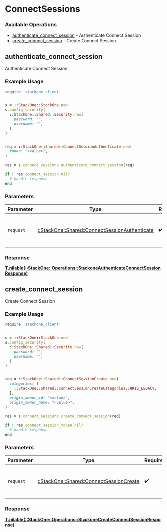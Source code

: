 # ConnectSessions


### Available Operations

* [authenticate_connect_session](#authenticate_connect_session) - Authenticate Connect Session
* [create_connect_session](#create_connect_session) - Create Connect Session

## authenticate_connect_session

Authenticate Connect Session

### Example Usage

```ruby
require 'stackone_client'


s = ::StackOne::StackOne.new
s.config_security(
  ::StackOne::Shared::Security.new(
    password: "",
    username: "",
  )
)


req = ::StackOne::Shared::ConnectSessionAuthenticate.new(
  token: "<value>",
)
    
res = s.connect_sessions.authenticate_connect_session(req)

if ! res.connect_session.nil?
  # handle response
end

```



### Parameters

| Parameter                                                                                           | Type                                                                                                | Required                                                                                            | Description                                                                                         |
| --------------------------------------------------------------------------------------------------- | --------------------------------------------------------------------------------------------------- | --------------------------------------------------------------------------------------------------- | --------------------------------------------------------------------------------------------------- |
| `request`                                                                                           | [::StackOne::Shared::ConnectSessionAuthenticate](../../models/shared/connectsessionauthenticate.md) | :heavy_check_mark:                                                                                  | The request object to use for the request.                                                          |


### Response

**[T.nilable(::StackOne::Operations::StackoneAuthenticateConnectSessionResponse)](../../models/operations/stackoneauthenticateconnectsessionresponse.md)**


## create_connect_session

Create Connect Session

### Example Usage

```ruby
require 'stackone_client'


s = ::StackOne::StackOne.new
s.config_security(
  ::StackOne::Shared::Security.new(
    password: "",
    username: "",
  )
)


req = ::StackOne::Shared::ConnectSessionCreate.new(
  categories: [
    ::StackOne::Shared::ConnectSessionCreateCategories::HRIS_LEGACY,
  ],
  origin_owner_id: "<value>",
  origin_owner_name: "<value>",
)
    
res = s.connect_sessions.create_connect_session(req)

if ! res.connect_session_token.nil?
  # handle response
end

```



### Parameters

| Parameter                                                                               | Type                                                                                    | Required                                                                                | Description                                                                             |
| --------------------------------------------------------------------------------------- | --------------------------------------------------------------------------------------- | --------------------------------------------------------------------------------------- | --------------------------------------------------------------------------------------- |
| `request`                                                                               | [::StackOne::Shared::ConnectSessionCreate](../../models/shared/connectsessioncreate.md) | :heavy_check_mark:                                                                      | The request object to use for the request.                                              |


### Response

**[T.nilable(::StackOne::Operations::StackoneCreateConnectSessionResponse)](../../models/operations/stackonecreateconnectsessionresponse.md)**

